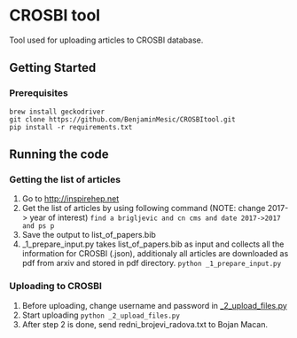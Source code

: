 # CROSBI tool

Tool used for uploading articles to CROSBI database.

## Getting Started

### Prerequisites

```
brew install geckodriver
git clone https://github.com/BenjaminMesic/CROSBItool.git
pip install -r requirements.txt 
```

## Running the code

### Getting the list of articles
1. Go to http://inspirehep.net
2. Get the list of articles by using following command (NOTE: change 2017-> year of interest)
``` find a brigljevic and cn cms and date 2017->2017 and ps p ```
3. Save the output to list_of_papers.bib
4. _1_prepare_input.py takes list_of_papers.bib as input and collects all the information for CROSBI (.json), additionaly all articles are downloaded as pdf from arxiv and stored in pdf directory. 
``` python _1_prepare_input.py ```

### Uploading to CROSBI
1. Before uploading, change username and password in [_2_upload_files.py](https://github.com/BenjaminMesic/crosbi/blob/master/_2_upload_files.py#L19-L20)
2. Start uploading
``` python _2_upload_files.py ```
3. After step 2 is done, send redni_brojevi_radova.txt to Bojan Macan.

